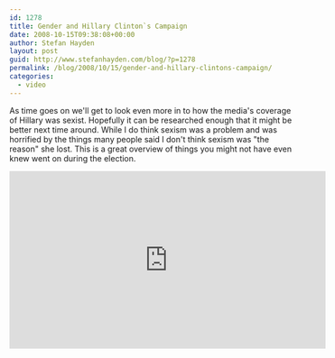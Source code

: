 ```yaml
---
id: 1278
title: Gender and Hillary Clinton`s Campaign
date: 2008-10-15T09:38:08+00:00
author: Stefan Hayden
layout: post
guid: http://www.stefanhayden.com/blog/?p=1278
permalink: /blog/2008/10/15/gender-and-hillary-clintons-campaign/
categories:
  - video
---
```

As time goes on we'll get to look even more in to how the media's coverage of Hillary was sexist. Hopefully it can be researched enough that it might be better next time around. While I do think sexism was a problem and was horrified by the things many people said I don't think sexism was "the reason" she lost. This is a great overview of things you might not have even knew went on during the election.

<iframe width="560" height="315" src="https://www.youtube.com/embed/mM-ixC_vGbA&hl=en&fs=1" title="YouTube video player" frameborder="0" allow="accelerometer; autoplay; clipboard-write; encrypted-media; gyroscope; picture-in-picture" allowfullscreen></iframe>
